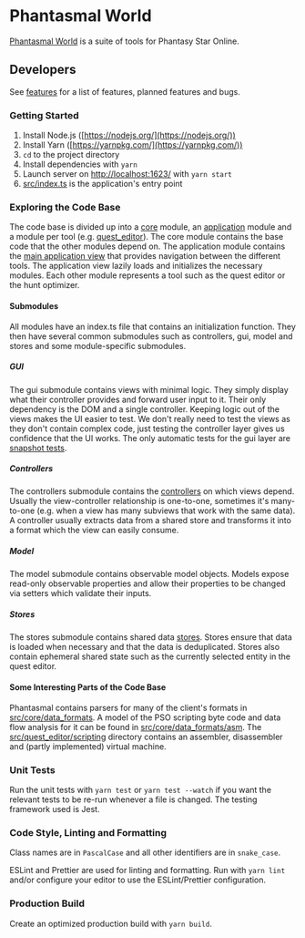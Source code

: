 # Phantasmal World

[Phantasmal World](https://www.phantasmal.world/) is a suite of tools for Phantasy Star Online.

## Developers

See [features](./FEATURES.md) for a list of features, planned features and bugs.

### Getting Started

1. Install Node.js ([https://nodejs.org/](https://nodejs.org/))
2. Install Yarn ([https://yarnpkg.com/](https://yarnpkg.com/))
3. `cd` to the project directory
4. Install dependencies with `yarn`
5. Launch server on [http://localhost:1623/](http://localhost:1623/) with `yarn start`
6. [src/index.ts](src/index.ts) is the application's entry point

### Exploring the Code Base

The code base is divided up into a [core](src/core) module, an [application](src/application) module
and a module per tool (e.g. [quest_editor](src/quest_editor)). The core module contains the base
code that the other modules depend on. The application module contains the
[main application view](src/application/gui/ApplicationView.ts) that provides navigation between the
different tools. The application view lazily loads and initializes the necessary modules. Each other
module represents a tool such as the quest editor or the hunt optimizer.

#### Submodules

All modules have an index.ts file that contains an initialization function. They then have several
common submodules such as controllers, gui, model and stores and some module-specific submodules.

##### GUI

The gui submodule contains views with minimal logic. They simply display what their controller
provides and forward user input to it. Their only dependency is the DOM and a single controller.
Keeping logic out of the views makes the UI easier to test. We don't really need to test the views
as they don't contain complex code, just testing the controller layer gives us confidence that the
UI works. The only automatic tests for the gui layer are
[snapshot tests](https://jestjs.io/docs/en/snapshot-testing).

##### Controllers

The controllers submodule contains the [controllers](src/core/controllers/Controller.ts) on which
views depend. Usually the view-controller relationship is one-to-one, sometimes it's many-to-one
(e.g. when a view has many subviews that work with the same data). A controller usually extracts
data from a shared store and transforms it into a format which the view can easily consume.

##### Model

The model submodule contains observable model objects. Models expose read-only observable properties
and allow their properties to be changed via setters which validate their inputs.

##### Stores

The stores submodule contains shared data [stores](src/core/stores/Store.ts). Stores ensure that
data is loaded when necessary and that the data is deduplicated. Stores also contain ephemeral
shared state such as the currently selected entity in the quest editor.

#### Some Interesting Parts of the Code Base

Phantasmal contains parsers for many of the client's formats in
[src/core/data_formats](src/core/data_formats). A model of the PSO scripting byte code and data flow
analysis for it can be found in [src/core/data_formats/asm](src/core/data_formats/asm). The
[src/quest_editor/scripting](src/quest_editor/scripting) directory contains an assembler,
disassembler and (partly implemented) virtual machine.

### Unit Tests

Run the unit tests with `yarn test` or `yarn test --watch` if you want the relevant tests to be
re-run whenever a file is changed. The testing framework used is Jest.

### Code Style, Linting and Formatting

Class names are in `PascalCase` and all other identifiers are in `snake_case`.

ESLint and Prettier are used for linting and formatting. Run with `yarn lint` and/or configure your
editor to use the ESLint/Prettier configuration.

### Production Build

Create an optimized production build with `yarn build`.
